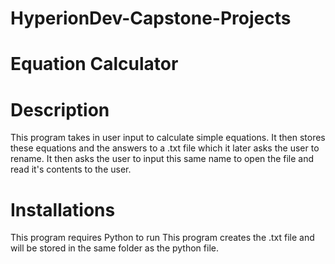 # HyperionDev-Capstone-Projects
# Equation Calculator

# Description
This program takes in user input to calculate simple equations. 
It then stores these equations and the answers to a .txt file which it later asks the user to rename.
It then asks the user to input this same name to open the file and read it's contents to the user.

# Installations
This program requires Python to run
This program creates the .txt file and will be stored in the same folder as the python file.
